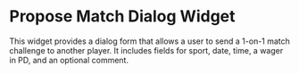 # Propose Match Dialog Widget

This widget provides a dialog form that allows a user to send a 1-on-1 match challenge to another player. It includes fields for sport, date, time, a wager in PD, and an optional comment.
